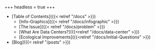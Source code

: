 +++
headless = true
+++

- [Table of Contents]({{< relref "/docs" >}})
  - [Info-Graphics]({{< relref "/docs/infographic" >}})
  - [The Issue]({{< relref "/docs/problem" >}})
  - [What Are Data Centers?]({{<relref "/docs/data-center" >}})
  - [Ecological Improvements]({{<relref "/docs/initial-Questions" >}})
- [Blog]({{< relref "/posts" >}})
